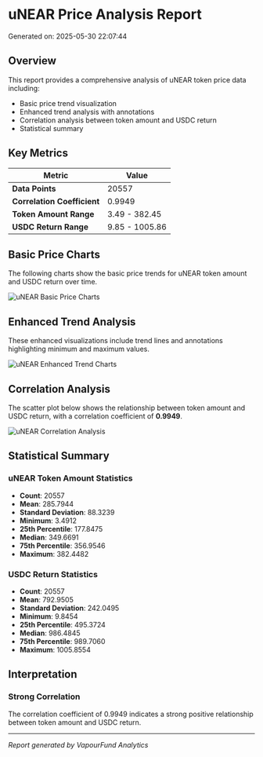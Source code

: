 # uNEAR Price Analysis Report

Generated on: 2025-05-30 22:07:44

## Overview

This report provides a comprehensive analysis of uNEAR token price data including:
- Basic price trend visualization
- Enhanced trend analysis with annotations
- Correlation analysis between token amount and USDC return
- Statistical summary

## Key Metrics

| Metric | Value |
|--------|-------|
| **Data Points** | 20557 |
| **Correlation Coefficient** | 0.9949 |
| **Token Amount Range** | 3.49 - 382.45 |
| **USDC Return Range** | 9.85 - 1005.86 |

## Basic Price Charts

The following charts show the basic price trends for uNEAR token amount and USDC return over time.

![uNEAR Basic Price Charts](https://raw.githubusercontent.com/VaporFund/weekly-report/main/chart_images/uNEAR_price_charts.png)

## Enhanced Trend Analysis

These enhanced visualizations include trend lines and annotations highlighting minimum and maximum values.

![uNEAR Enhanced Trend Charts](https://raw.githubusercontent.com/VaporFund/weekly-report/main/chart_images/uNEAR_price_charts_with_trend.png)

## Correlation Analysis

The scatter plot below shows the relationship between token amount and USDC return, with a correlation coefficient of **0.9949**.

![uNEAR Correlation Analysis](https://raw.githubusercontent.com/VaporFund/weekly-report/main/chart_images/uNEAR_relationship_chart.png)

## Statistical Summary

### uNEAR Token Amount Statistics
- **Count**: 20557
- **Mean**: 285.7944
- **Standard Deviation**: 88.3239
- **Minimum**: 3.4912
- **25th Percentile**: 177.8475
- **Median**: 349.6691
- **75th Percentile**: 356.9546
- **Maximum**: 382.4482

### USDC Return Statistics
- **Count**: 20557
- **Mean**: 792.9505
- **Standard Deviation**: 242.0495
- **Minimum**: 9.8454
- **25th Percentile**: 495.3724
- **Median**: 986.4845
- **75th Percentile**: 989.7060
- **Maximum**: 1005.8554

## Interpretation

### Strong Correlation

The correlation coefficient of 0.9949 indicates a strong positive relationship between token amount and USDC return.

---

*Report generated by VapourFund Analytics*
